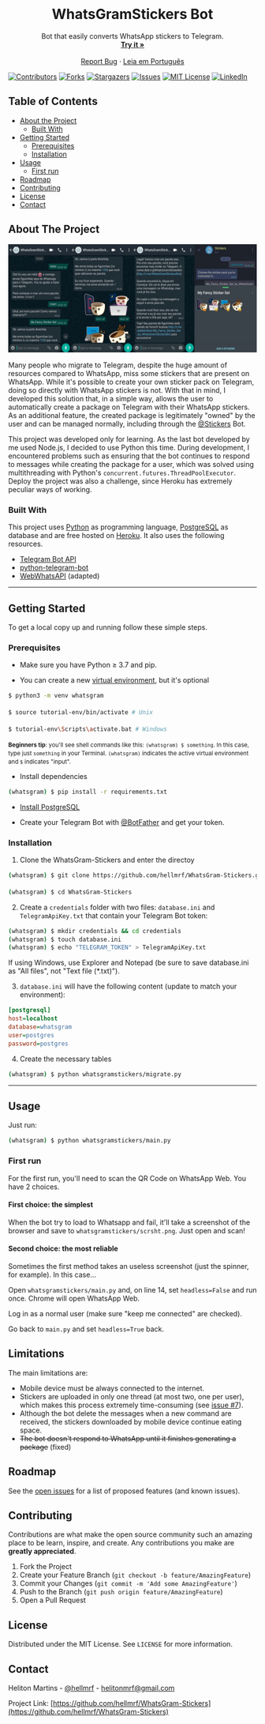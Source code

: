 <!-- PROJECT LOGO -->
<br />
<p align="center">
  <!--<a href="https://github.com/hellmrf/WhatsGram-Stickers">
    <img src="logo.png" alt="Logo" width="80" height="80">
  </a>
  -->
  <h1 align="center">WhatsGramStickers Bot</h1>

  <p align="center">
    Bot that easily converts WhatsApp stickers to Telegram.
    <br />
    <a href="https://wa.me/553171352054?text=Hi"><strong>Try it »</strong></a>
    <br />
    <br />
    <a href="https://github.com/hellmrf/WhatsGram-Stickers/issues">Report Bug</a>
    ·
    <a href="https://github.com/hellmrf/WhatsGram-Stickers/blob/master/README.pt-BR.md">Leia em Português</a>
  </p>
</p>


[![Contributors][contributors-shield]][contributors-url]
[![Forks][forks-shield]][forks-url]
[![Stargazers][stars-shield]][stars-url]
[![Issues][issues-shield]][issues-url]
[![MIT License][license-shield]][license-url]
[![LinkedIn][linkedin-shield]][linkedin-url]


<!-- TABLE OF CONTENTS -->
## Table of Contents

* [About the Project](#about-the-project)
  * [Built With](#built-with)
* [Getting Started](#getting-started)
  * [Prerequisites](#prerequisites)
  * [Installation](#installation)
* [Usage](#usage)
  * [First run](#first-run)
* [Roadmap](#roadmap)
* [Contributing](#contributing)
* [License](#license)
* [Contact](#contact)



<!-- ABOUT THE PROJECT -->
## About The Project

[![WhatsGramStickersBot Demonstration][product-screenshot]](https://wa.me/553171352054?text=Hello)

Many people who migrate to Telegram, despite the huge amount of resources compared to WhatsApp, miss some stickers that are present on WhatsApp. While it's possible to create your own sticker pack on Telegram, doing so directly with WhatsApp stickers is not. With that in mind, I developed this solution that, in a simple way, allows the user to automatically create a package on Telegram with their WhatsApp stickers. As an additional feature, the created package is legitimately "owned" by the user and can be managed normally, including through the [@Stickers](http://t.me/Stickers) Bot.

This project was developed only for learning. As the last bot developed by me used Node.js, I decided to use Python this time.
During development, I encountered problems such as ensuring that the bot continues to respond to messages while creating the package for a user, which was solved using multithreading with Python's `concurrent.futures.ThreadPoolExecutor`.
Deploy the project was also a challenge, since Heroku has extremely peculiar ways of working.


### Built With

This project uses [Python](https://www.python.org/) as programming language, [PostgreSQL](https://www.postgresql.org/) as database and are free hosted on [Heroku](https://www.heroku.com/). 
It also uses the following resources.

* [Telegram Bot API](https://core.telegram.org/bots/api)
* [python-telegram-bot](https://github.com/python-telegram-bot/python-telegram-bot)
* [WebWhatsAPI](https://github.com/mukulhase/WebWhatsapp-Wrapper/) (adapted)

-------------
<!-- GETTING STARTED -->
## Getting Started

To get a local copy up and running follow these simple steps.

### Prerequisites


* Make sure you have Python &geq; 3.7 and pip.

* You can create a new [virtual environment](https://docs.python.org/3/tutorial/venv.html), but it's optional
```sh
$ python3 -m venv whatsgram

$ source tutorial-env/bin/activate # Unix

$ tutorial-env\Scripts\activate.bat # Windows
```

<small>**Beginners tip**: you'll see shell commands like this: `(whatsgram) $ something`. In this case, type just `something` in your Terminal. `(whatsgram)` indicates the active virtual environment and `$` indicates "input".</small>

* Install dependencies
```sh
(whatsgram) $ pip install -r requirements.txt
```

* [Install PostgreSQL](https://www.postgresql.org/download/)

* Create your Telegram Bot with [@BotFather](https://telegram.me/BotFather) and get your token.

### Installation
 
1. Clone the WhatsGram-Stickers and enter the directoy
```sh
(whatsgram) $ git clone https://github.com/hellmrf/WhatsGram-Stickers.git

(whatsgram) $ cd WhatsGram-Stickers
```
2. Create a `credentials` folder with two files: `database.ini` and `TelegramApiKey.txt` that contain your Telegram Bot token:
```sh
(whatsgram) $ mkdir credentials && cd credentials
(whatsgram) $ touch database.ini
(whatsgram) $ echo "TELEGRAM_TOKEN" > TelegramApiKey.txt
```
If using Windows, use Explorer and Notepad (be sure to save database.ini as "All files", not "Text file (*.txt)").

3. `database.ini` will have the following content (update to match your environment):

```ini
[postgresql]
host=localhost
database=whatsgram
user=postgres
password=postgres
```

4. Create the necessary tables

```sh
(whatsgram) $ python whatsgramstickers/migrate.py
```

--------------

<!-- USAGE EXAMPLES -->
## Usage

Just run:

```sh
(whatsgram) $ python whatsgramstickers/main.py
```

### First run

For the first run, you'll need to scan the QR Code on WhatsApp Web. You have 2 choices.

#### First choice: the simplest

When the bot try to load to Whatsapp and fail, it'll take a screenshot of the browser and save to `whatsgramstickers/scrsht.png`. Just open and scan!

#### Second choice: the most reliable

Sometimes the first method takes an useless screenshot (just the spinner, for example). In this case...

Open `whatsgramstickers/main.py` and, on line 14, set `headless=False` and run once.
Chrome will open WhatsApp Web. 

Log in as a normal user (make sure "keep me connected" are checked).

Go back to `main.py` and set `headless=True` back.

## Limitations

The main limitations are:

* Mobile device must be always connected to the internet.
* Stickers are uploaded in only one thread (at most two, one per user), which makes this process extremely time-consuming (see [issue #7](https://github.com/hellmrf/WhatsGram-Stickers/issues/7)).
* Although the bot delete the messages when a new command are received, the stickers downloaded by mobile device continue eating space.
* ~~The bot doesn't respond to WhatsApp until it finishes generating a package~~ (fixed)


<!-- ROADMAP -->
## Roadmap

See the [open issues](https://github.com/hellmrf/WhatsGram-Stickers/issues) for a list of proposed features (and known issues).



<!-- CONTRIBUTING -->
## Contributing

Contributions are what make the open source community such an amazing place to be learn, inspire, and create. Any contributions you make are **greatly appreciated**.

1. Fork the Project
2. Create your Feature Branch (`git checkout -b feature/AmazingFeature`)
3. Commit your Changes (`git commit -m 'Add some AmazingFeature'`)
4. Push to the Branch (`git push origin feature/AmazingFeature`)
5. Open a Pull Request



<!-- LICENSE -->
## License

Distributed under the MIT License. See `LICENSE` for more information.



<!-- CONTACT -->
## Contact

Heliton Martins - [@hellmrf](https://twitter.com/hellmrf) - helitonmrf@gmail.com

Project Link: [https://github.com/hellmrf/WhatsGram-Stickers](https://github.com/hellmrf/WhatsGram-Stickers)


<!-- MARKDOWN LINKS & IMAGES -->
<!-- https://www.markdownguide.org/basic-syntax/#reference-style-links -->
[contributors-shield]: https://img.shields.io/github/contributors/hellmrf/WhatsGram-Stickers.svg?style=flat-square
[contributors-url]: https://github.com/hellmrf/WhatsGram-Stickers/graphs/contributors
[forks-shield]: https://img.shields.io/github/forks/hellmrf/WhatsGram-Stickers.svg?style=flat-square
[forks-url]: https://github.com/hellmrf/WhatsGram-Stickers/network/members
[stars-shield]: https://img.shields.io/github/stars/hellmrf/WhatsGram-Stickers.svg?style=flat-square
[stars-url]: https://github.com/hellmrf/WhatsGram-Stickers/stargazers
[issues-shield]: https://img.shields.io/github/issues/hellmrf/WhatsGram-Stickers.svg?style=flat-square
[issues-url]: https://github.com/hellmrf/WhatsGram-Stickers/issues
[license-shield]: https://img.shields.io/github/license/hellmrf/WhatsGram-Stickers.svg?style=flat-square
[license-url]: https://github.com/hellmrf/WhatsGram-Stickers/blob/master/LICENSE.txt
[linkedin-shield]: https://img.shields.io/badge/-LinkedIn-black.svg?style=flat-square&logo=linkedin&colorB=555
[linkedin-url]: https://linkedin.com/in/hellmrf
[product-screenshot]: screenshot.png